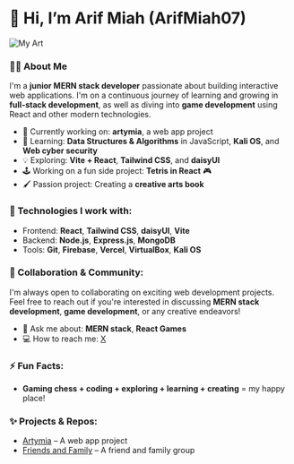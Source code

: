 # 👋 Hi, I’m Arif Miah (ArifMiah07)
![My Art](https://cdn.bsky.app/img/feed_thumbnail/plain/did:plc:5w6zmzifqs7aogfka3o7nt2i/bafkreiewou73eo5bwykm2enjdljpxkdmeqwqpnx2vfeozuyaae4ru5cwnu@jpeg)

### 👨‍💻 About Me  
I'm a **junior MERN stack developer** passionate about building interactive web applications. I'm on a continuous journey of learning and growing in **full-stack development**, as well as diving into **game development** using React and other modern technologies.  

- 🔭 Currently working on: **artymia**, a web app project  
- 🌱 Learning: **Data Structures & Algorithms** in JavaScript, **Kali OS**, and **Web cyber security**  
- 💡 Exploring: **Vite + React**, **Tailwind CSS**, and **daisyUI**  
- 🕹️ Working on a fun side project: **Tetris in React** 🎮  
- 🖌️ Passion project: Creating a **creative arts book**  

### 💼 Technologies I work with:  
- Frontend: **React**, **Tailwind CSS**, **daisyUI**, **Vite**  
- Backend: **Node.js**, **Express.js**, **MongoDB**  
- Tools: **Git**, **Firebase**, **Vercel**, **VirtualBox**, **Kali OS**  

### 🤝 Collaboration & Community:  
I'm always open to collaborating on exciting web development projects. Feel free to reach out if you're interested in discussing **MERN stack development**, **game development**, or any creative endeavors!  

- 💬 Ask me about: **MERN stack**, **React Games**  
- 💻 How to reach me: [X](https://x.com/ArifMiah01)  

### ⚡ Fun Facts:  
- **Gaming chess + coding + exploring + learning + creating** = my happy place!  

### ✨ Projects & Repos:  
- [Artymia](https://github.com/ArifMiah07/artymia) – A web app project  
- [Friends and Family](https://xfnf.netlify.app/) – A friend and family group  

<!---
ArifMiah07/ArifMiah07 is a ✨ special ✨ repository because its `README.md` (this file) appears on your GitHub profile.  
You can click the Preview link to take a look at your changes.  
--->
